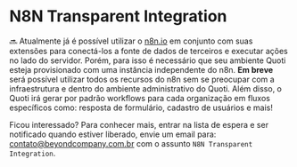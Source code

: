 # N8N Transparent Integration




🔜 Atualmente já é possível utilizar o [n8n.io](https://n8n.io) em conjunto com suas extensões para conectá-los a fonte de dados de terceiros e executar ações no lado do servidor. Porém, para isso é necessário que seu ambiente Quoti esteja provisionado com uma instância independente do n8n. **Em breve** será possível utilizar todos os recursos do n8n sem se preocupar com a infraestrutura e dentro do ambiente administrativo do Quoti. Além disso, o Quoti irá gerar por padrão workflows para cada organização em fluxos específicos como: resposta de formulário, cadastro de usuários e mais!



Ficou interessado? Para conhecer mais, entrar na lista de espera e ser notificado quando estiver liberado, envie um email para: [contato@beyondcompany.com.br](mailto:contato@beyondcompany.com.br) com o assunto `N8N Transparent Integration`.